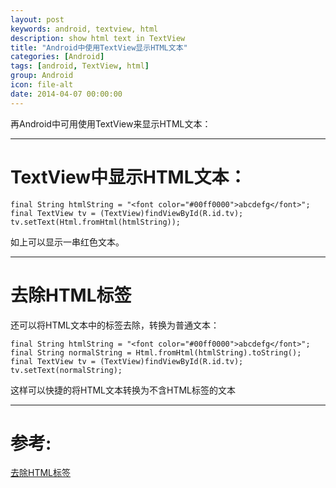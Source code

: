 ```yaml
---
layout: post
keywords: android, textview, html
description: show html text in TextView
title: "Android中使用TextView显示HTML文本"
categories: [Android]
tags: [android, TextView, html]
group: Android
icon: file-alt
date: 2014-04-07 00:00:00
---
```


再Android中可用使用TextView来显示HTML文本：

***

# TextView中显示HTML文本：

    final String htmlString = "<font color="#00ff0000">abcdefg</font>";
    final TextView tv = (TextView)findViewById(R.id.tv);
    tv.setText(Html.fromHtml(htmlString));

如上可以显示一串红色文本。

***

# 去除HTML标签

还可以将HTML文本中的标签去除，转换为普通文本：

    final String htmlString = "<font color="#00ff0000">abcdefg</font>";
    final String normalString = Html.fromHtml(htmlString).toString();
    final TextView tv = (TextView)findViewById(R.id.tv);
    tv.setText(normalString);

这样可以快捷的将HTML文本转换为不含HTML标签的文本

<!--excerpt-->

***

# 参考:

[去除HTML标签](http://www.krislq.com/2012/12/android_skill_remove_the_html_tag/)
